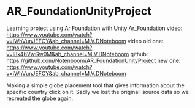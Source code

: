 # AR_FoundationUnityProject
Learning project using Ar Foundation with Unity
Ar_Foundation video: https://www.youtube.com/watch?v=iWnVunJEFCY&ab_channel=M.V.DNoteboom
video old one: https://www.youtube.com/watch?v=l8k46VwGw0M&ab_channel=M.V.DNoteboom
github: https://github.com/Notenboom/AR_FoundationUnityProject
new one: https://www.youtube.com/watch?v=iWnVunJEFCY&ab_channel=M.V.DNoteboom

Making a simple globe placement tool that gives information about the specific country click on it. 
Sadly we lost the originall source data so we recreated the globe again. 
